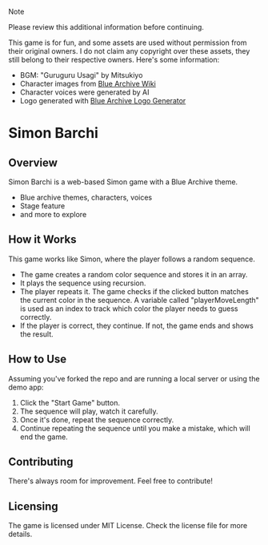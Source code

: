 > [!NOTE]  
> Please review this additional information before continuing.

This game is for fun, and some assets are used without permission from their original owners. I do not claim any copyright over these assets, they still belong to their respective owners. Here's some information:

- BGM: "Guruguru Usagi" by Mitsukiyo
- Character images from [Blue Archive Wiki](https://bluearchive.wiki/wiki/Characters_image_list)
- Character voices were generated by AI
- Logo generated with [Blue Archive Logo Generator](https://github.com/nulla2011/Bluearchive-logo)

# Simon Barchi

## Overview

Simon Barchi is a web-based Simon game with a Blue Archive theme.

- Blue archive themes, characters, voices
- Stage feature
- and more to explore

## How it Works

This game works like Simon, where the player follows a random sequence.

- The game creates a random color sequence and stores it in an array.
- It plays the sequence using recursion.
- The player repeats it. The game checks if the clicked button matches the current color in the sequence. A variable called "playerMoveLength" is used as an index to track which color the player needs to guess correctly.
- If the player is correct, they continue. If not, the game ends and shows the result.

## How to Use

Assuming you've forked the repo and are running a local server or using the demo app:

1. Click the "Start Game" button.
2. The sequence will play, watch it carefully.
3. Once it's done, repeat the sequence correctly.
4. Continue repeating the sequence until you make a mistake, which will end the game.

## Contributing

There's always room for improvement. Feel free to contribute!

## Licensing

The game is licensed under MIT License. Check the license file for more details.
